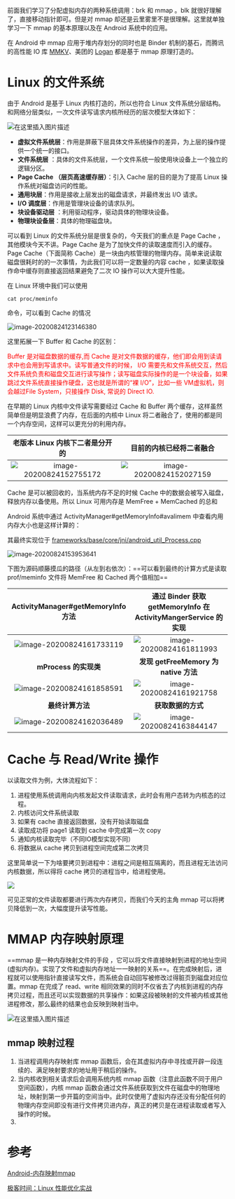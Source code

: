 前面我们学习了分配虚拟内存的两种系统调用：brk 和 mmap 。blk 就很好理解了，直接移动指针即可。但是对 mmap 却还是云里雾里不是很理解。这里就单独学习一下 mmap 的基本原理以及在 Android 系统中的应用。

在 Android 中 mmap 应用于堆内存划分的同时也是 Binder 机制的基石，而腾讯的高性能 IO 库 [MMKV](https://github.com/tencent/mmkv)、美团的  [Logan](https://github.com/Meituan-Dianping/Logan) 都是基于 mmap  原理打造的。

# Linux 的文件系统

由于 Android 是基于 Linux 内核打造的，所以也符合 Linux 文件系统分层结构。和网络分层类似，一次文件读写请求内核所经历的层次模型大体如下：

![在这里插入图片描述](images/watermark,type_ZmFuZ3poZW5naGVpdGk,shadow_10,text_aHR0cHM6Ly9ibG9nLmNzZG4ubmV0L21jcnllYXN5,size_16,color_FFFFFF,t_70.png)

- **虚拟文件系统层**：作用是屏蔽下层具体文件系统操作的差异，为上层的操作提供一个统一的接口。
- **文件系统层** ：具体的文件系统层，一个文件系统一般使用块设备上一个独立的逻辑分区。
- **Page Cache （层页高速缓存层）**：引入 Cache 层的目的是为了提高 Linux 操作系统对磁盘访问的性能。
- **通用块层**：作用是接收上层发出的磁盘请求，并最终发出 I/O 请求。
- **I/O 调度层**：作用是管理块设备的请求队列。
- **块设备驱动层** ：利用驱动程序，驱动具体的物理块设备。
- **物理块设备层**：具体的物理磁盘块。



可以看到 Linux 的文件系统分层是很复杂的，今天我们的重点是 Page Cache ，其他模块今天不讲。Page Cache 是为了加快文件的读取速度而引入的缓存。Page Cache（下面简称 Cache）是一块由内核管理的物理内存。简单来说读取磁盘很耗时的的一次事情，为此我们可以将一定数量的内容 cache ，如果读取操作命中缓存则直接返回结果避免了二次 IO 操作可以大大提升性能。



在 Linux 环境中我们可以使用

 ```shell
cat proc/meminfo
 ```

命令，可以看到 Cache 的情况

![image-20200824123146380](images/image-20200824123146380.png)

这里拓展一下 Buffer 和 Cache 的区别：

<font color = red >Buffer 是对磁盘数据的缓存,而 Cache 是对文件数据的缓存，他们即会用到读请求中也会用到写请求中。读写普通文件的时候， I/O 需要先和文件系统交互，然后文件系统负责和磁盘交互进行读写操作；读写磁盘实际操作的是一个块设备，如果跳过文件系统直接操作硬盘，这也就是所谓的“裸 I/O”，比如一些 VM虚拟机，则会越过File System，只接操作 Disk, 常说的 Direct IO.</font>

在早期的 Linux 内核中文件读写需要经过 Cache 和 Buffer 两个缓存，这样虽然简单但是明显浪费了内存，在后面的内核中 Linux 将二者融合了，使用的都是同一个内存空间，这样可以更充分的利用内存。

|               老版本 Linux 内核下二者是分开的                |                   目前的内核已经将二者融合                   |
| :----------------------------------------------------------: | :----------------------------------------------------------: |
| ![image-20200824152755172](images/image-20200824152755172.png) | ![image-20200824152027159](images/image-20200824152027159.png) |

Cache 是可以被回收的，当系统内存不足的时候 Cache 中的数据会被写入磁盘，释放内存以备使用。所以 Linux 可用内存是 MemFree + MemCached 的总和

Android 系统中通过 ActivityManager#getMemoryInfo#avalimem 中查看内用内存大小也是这样计算的：

其最终实现位于 [frameworks/base/core/jni/android_util_Process.cpp](https://cs.android.com/android/platform/superproject/+/master:frameworks/base/core/jni/android_util_Process.cpp;l=617?q=android_util_Process.cpp)

![image-20200824153953641](images/image-20200824153953641.png)

下图为源码顺藤摸瓜的路径（从左到右依次）：==可以看到最终的计算方式是读取 prof/meminfo 文件将 MemFree 和 Cached 两个值相加==

|              ActivityManager#getMemoryInfo 方法              | 通过 Binder 获取 getMemoryInfo 在 ActivityMangerService 的实现 |
| :----------------------------------------------------------: | :----------------------------------------------------------: |
| ![image-20200824161733119](images/image-20200824161733119.png) | ![image-20200824161811993](images/image-20200824161811993.png) |
|                    **mProcess 的实现类**                     |            **发现 getFreeMemory 为 native 方法**             |
| ![image-20200824161858591](images/image-20200824161858591.png) | ![image-20200824161921758](images/image-20200824161921758.png) |
|                       **最终计算方法**                       |                      **获取数据的方式**                      |
| ![image-20200824162036489](images/image-20200824162036489.png) | ![image-20200824163844147](images/image-20200824163844147.png) |



# Cache 与 Read/Write 操作

以读取文件为例，大体流程如下：

1. 进程使用系统调用向内核发起文件读取请求，此时会有用户态转为内核态的过程。
2. 内核访问文件系统读取
3. 如果有 cache 直接返回数据，没有开始读取磁盘
4. 读取成功将 page1 读取到 cache 中完成第一次 copy
5. 通知内核读取完毕（不同IO模型实现不同）
6. 将数据从 cache 拷贝到进程空间完成第二次拷贝



这里简单说一下为啥要拷贝到进程中：进程之间是相互隔离的，而且进程无法访问内核数据，所以得将 cache 拷贝的进程当中，给进程使用。

![](images/%E6%88%AA%E5%B1%8F2020-08-24%2017.35.22.png)



可见正常的文件读取都要进行两次内存拷贝，而我们今天的主角 mmap 可以将拷贝降低到一次，大幅度提升读写性能。

# MMAP 内存映射原理

==mmap 是一种内存映射文件的手段 ，它可以将文件直接映射到进程的地址空间(虚拟内存)。实现了文件和虚拟内存地址一一映射的关系==。在完成映射后，进程就可以使用指针直接读写文件，而系统会自动回写被修改过得脏页到磁盘对应位置。mmap 在完成了 read、write 相同效果的同时不仅省去了内核到进程的内存拷贝过程，而且还可以实现数据的共享操作：如果这段被映射的文件被内核或其他进程修改，那么最终的结果也会反映到映射当中。

![在这里插入图片描述](images/watermark,type_ZmFuZ3poZW5naGVpdGk,shadow_10,text_aHR0cHM6Ly9ibG9nLmNzZG4ubmV0L21jcnllYXN5,size_16,color_FFFFFF,t_70-20200824191354000.png)

## mmap 映射过程

1. 当进程调用内存映射库 mmap 函数后，会在其虚拟内存中寻找或开辟一段连续的、满足映射要求的地址用于稍后的操作。
2. 当内核收到相关请求后会调用系统内核 mmap 函数（注意此函数不同于用户空间函数），内核 mmap 函数会通过文件系统获取到文件在磁盘中的物理地址，映射到第一步开篇的空间当中。此时仅使用了虚拟内存还没有分配任何的物理内存空间即没有进行文件拷贝进内存，真正的拷贝是在进程读取或者写入操作的时候。
3. 

# 参考

[Android-内存映射mmap](https://blog.csdn.net/mcryeasy/article/details/86741781)

[极客时间：Linux 性能优化实战](https://time.geekbang.org/column/article/74633)



